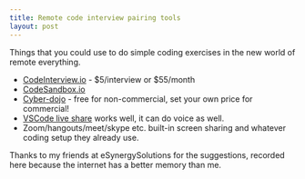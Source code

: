 ```yaml
---
title: Remote code interview pairing tools
layout: post
---
```


Things that you could use to do simple coding exercises in the new world of remote everything.

* [CodeInterview.io](https://codeinterview.io/) - $5/interview or $55/month
* [CodeSandbox.io](https://codesandbox.io/)
* [Cyber-dojo](https://cyber-dojo.org/creator/home) - free for non-commercial, set your own price for commercial!
* [VSCode live share](https://marketplace.visualstudio.com/items?itemName=MS-vsliveshare.vsliveshare-pack) works well, it can do voice as well.
* Zoom/hangouts/meet/skype etc. built-in screen sharing and whatever coding setup they already use.

Thanks to my friends at eSynergySolutions for the suggestions, recorded here because the internet has a better memory than me.
